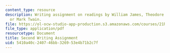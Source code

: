 ```yaml
---
content_type: resource
description: Writing assignment on readings by William James, Theodore Roosevelt,
  or Mark Twain.
file: https://ol-ocw-studio-app-production.s3.amazonaws.com/courses/21h-223-war-american-society-fall-2002/5410a40c240746bb326953e4b71b2c7f_war_sec_assig902.pdf
file_type: application/pdf
resourcetype: Document
title: Second Writing Assignment
uid: 5410a40c-2407-46bb-3269-53e4b71b2c7f
---
```

